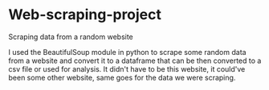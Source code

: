 # Web-scraping-project
Scraping data from a random website

I used the BeautifulSoup module in python to scrape some random data from a website and convert it to a dataframe that 
can be then converted to a csv file or used for analysis.
It didn't have to be this website, it could've been some other website, same goes for the data we were scraping.
